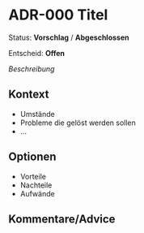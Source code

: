 # ADR-000 Titel

Status: **Vorschlag** / **Abgeschlossen**

Entscheid: **Offen**

_Beschreibung_

## Kontext

- Umstände
- Probleme die gelöst werden sollen
- ...

## Optionen

- Vorteile
- Nachteile
- Aufwände

## Kommentare/Advice

